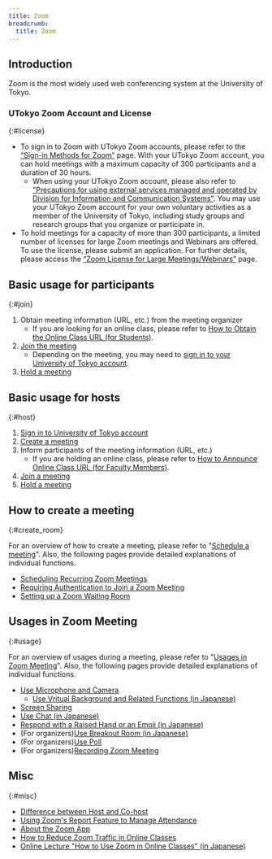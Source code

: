 ```yaml
---
title: Zoom
breadcrumb:
  title: Zoom
---
```


## Introduction

Zoom is the most widely used web conferencing system at the University of Tokyo.

### UTokyo Zoom Account and License
{:#license}

- To sign in to Zoom with UTokyo Zoom accounts, please refer to the [“Sign-in Methods for Zoom”](zoom_signin) page. With your UTokyo Zoom account, you can hold meetings with a maximum capacity of 300 participants and a duration of 30 hours.
  - When using your UTokyo Zoom account, please also refer to ["Precautions for using external services managed and operated by Division for Information and Communication Systems"](/en/docs/dics-terms). You may use your UTokyo Zoom account for your own voluntary activities as a member of the University of Tokyo, including study groups and research groups that you organize or participate in.
- To hold meetings for a capacity of more than 300 participants, a limited number of licenses for large Zoom meetings and Webinars are offered. To use the license, please submit an application. For further details, please access the [“Zoom License for Large Meetings/Webinars”](license) page.

## Basic usage for participants
{:#join}

1. Obtain meeting information (URL, etc.) from the meeting organizer
    - If you are looking for an online class, please refer to [How to Obtain the Online Class URL (for Students)](/en/oc/url).
1. [Join the meeting](join/)
    - Depending on the meeting, you may need to [sign in to your University of Tokyo account](signin/).
1. [Hold a meeting](usage/)

## Basic usage for hosts
{:#host}

1. [Sign in to University of Tokyo account](signin/)
1. [Create a meeting](create_room/)
1. Inform participants of the meeting information (URL, etc.)
    - If you are holding an online class, please refer to [How to Announce Online Class URL  (for Faculty Members)](/en/faculty_members/url).
1. [Join a meeting](join/)
1. [Hold a meeting](usage/)

## How to create a meeting
{:#create_room}

For an overview of how to create a meeting, please refer to "[Schedule a meeting](create_room/)". Also, the following pages provide detailed explanations of individual functions.

- [Scheduling Recurring Zoom Meetings](create_room/date_and_time/)
- [Requiring Authentication to Join a Zoom Meeting](create_room/auth/)
- [Setting up a Zoom Waiting Room](create_room/waiting_room/)

## Usages in Zoom Meeting
{:#usage}

For an overview of usages during a meeting, please refer to "[Usages in Zoom Meeting](usage/)". Also, the following pages provide detailed explanations of individual functions.

- [Use Microphone and Camera](usage/mic_cam/)
    - [Use Vritual Background and Related Functions (in Japanese)](/zoom/usage/mic_cam/virtual_background/)
- [Screen Sharing](usage/screen_sharing/)
- [Use Chat (in Japanese)](/zoom/usage/chat/)
- [Respond with a Raised Hand or an Emoji (in Japanese)](/zoom/usage/reaction/)
- (For organizers)[Use Breakout Room (in Japanese)](/zoom/usage/breakout/)
- (For organizers)[Use Poll](usage/poll/)
- (For organizers)[Recording Zoom Meeting](usage/recording/)

## Misc
{:#misc}

- [Difference between Host and Co-host](misc/management_roles/)
- [Using Zoom's Report Feature to Manage Attendance](misc/report/)
- [About the Zoom App](misc/app/)
- [How to Reduce Zoom Traffic in Online Classes](/en/articles/zoom-data-traffic)
- [Online Lecture "How to Use Zoom in Online Classes" (in Japanese)](/events/2021-03-25/)
